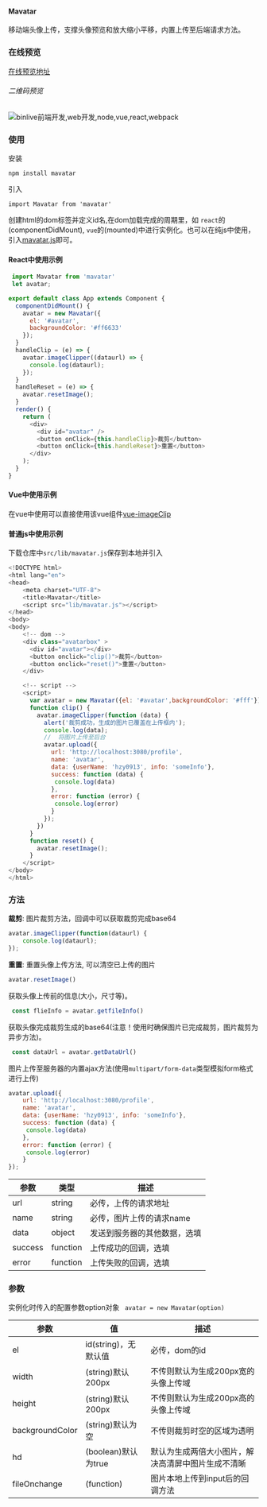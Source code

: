 #### Mavatar ####

移动端头像上传，支撑头像预览和放大缩小平移，内置上传至后端请求方法。


### 在线预览 ###
[在线预览地址](http://admin.binlive.cn/mavatar "在线预览地址")

###### 二维码预览
![binlive前端开发,web开发,node,vue,react,webpack](http://img.binlive.cn/upload/1525271432704qrcode.png)
### 使用
安装

    npm install mavatar
引入

    import Mavatar from 'mavatar'

创建html的dom标签并定义id名,在dom加载完成的周期里，如 `react`的(componentDidMount), `vue`的(mounted)中进行实例化。也可以在纯js中使用，引入[mavatar.js](https://github.com/Hzy0913/Mavatar/blob/master/src/lib/mavatar.js "mavatar.js")即可。

#### React中使用示例
```javascript
 import Mavatar from 'mavatar'
 let avatar;

export default class App extends Component {
  componentDidMount() {
    avatar = new Mavatar({
      el: '#avatar',
      backgroundColor: '#ff6633'
    });
  }
  handleClip = (e) => {
    avatar.imageClipper((dataurl) => {
      console.log(dataurl);
    });
  }
  handleReset = (e) => {
    avatar.resetImage();
  }
  render() {
    return (
      <div>
        <div id="avatar" />
        <button onClick={this.handleClip}>裁剪</button>
        <button onClick={this.handleReset}>重置</button>
      </div>
    );
  }
}
```
#### Vue中使用示例
在vue中使用可以直接使用该vue组件[vue-imageClip](https://github.com/Hzy0913/vue-imageClip "vue-imageClip")

#### 普通js中使用示例
下载仓库中`src/lib/mavatar.js`保存到本地并引入
```javascript
<!DOCTYPE html>
<html lang="en">
<head>
	<meta charset="UTF-8">
	<title>Mavatar</title>
  	<script src="lib/mavatar.js"></script>
</head>
<body>
<body>
	<!-- dom -->
	<div class="avatarbox" >
	  <div id="avatar"></div>
	  <button onclick="clip()">裁剪</button>
	  <button onclick="reset()">重置</button>
	</div>

	<!-- script -->
	<script>
	  var avatar = new Mavatar({el: '#avatar',backgroundColor: '#fff'});
	  function clip() {
	    avatar.imageClipper(function (data) {
	      alert('裁剪成功，生成的图片已覆盖在上传框内');
	      console.log(data);
	      //  将图片上传至后台
		  avatar.upload({
			url: 'http://localhost:3080/profile',
			name: 'avatar',
			data: {userName: 'hzy0913', info: 'someInfo'},
			success: function (data) {
			 console.log(data)
			},
			error: function (error) {
			 console.log(error)
			}
		  });
	    })
	  }
	  function reset() {
	    avatar.resetImage();
	  }
	</script>
</body>
</html>
```

### 方法 ###


**裁剪**: 图片裁剪方法，回调中可以获取裁剪完成base64
```javascript
avatar.imageClipper(function(dataurl) {
	console.log(dataurl);
});
```
**重置**: 重置头像上传方法, 可以清空已上传的图片
```javascript
avatar.resetImage()
```

获取头像上传前的信息(大小，尺寸等)。
```javascript
 const flieInfo = avatar.getfileInfo()
```
获取头像完成裁剪生成的base64(注意！使用时确保图片已完成裁剪，图片裁剪为异步方法)。
```javascript
 const dataUrl = avatar.getDataUrl()
```
图片上传至服务器的内置ajax方法(使用`multipart/form-data`类型模拟form格式进行上传)
```javascript
avatar.upload({
	url: 'http://localhost:3080/profile',
	name: 'avatar',
	data: {userName: 'hzy0913', info: 'someInfo'},
	success: function (data) {
	 console.log(data)
	},
	error: function (error) {
	 console.log(error)
	}
});
```
|参数   |类型   |描述   |
| ------------ | ------------ | ------------ |
| url  | string  | 必传，上传的请求地址  |
| name  | string  | 必传，图片上传的请求name  |
| data  | object  | 发送到服务器的其他数据，选填  |
| success  | function  | 上传成功的回调，选填  |
| error  | function  | 上传失败的回调，选填  |

### 参数

实例化时传入的配置参数option对象
` avatar = new Mavatar(option)`

|参数   |值   |描述   |
| ------------ | ------------ | ------------ |
| el  | id(string)，无默认值  | 必传，dom的id  |
| width  |(string)默认200px   | 不传则默认为生成200px宽的头像上传域  |
| height  |(string)默认200px   | 不传则默认为生成200px高的头像上传域  |
|  backgroundColor | (string)默认为空  | 不传则裁剪时空的区域为透明  |
|  hd |  (boolean)默认为true  |  默认为生成两倍大小图片，解决高清屏中图片生成不清晰 |
|  fileOnchange | (function)  | 图片本地上传到input后的回调方法 |
